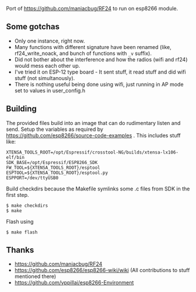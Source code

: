 Port of https://github.com/maniacbug/RF24 to run on esp8266 module.

## Some gotchas ##

* Only one instance, right now.
* Many functions with different signature have been renamed (like, rf24_write_noack, and bunch of functions with ```_v``` suffix).
* Did not bother about the interference and how the radios (wifi and rf24) would mess each other up.
* I've tried it on ESP-12 type board - It sent stuff, it read stuff and did wifi stuff (not simultanously).
* There is nothing useful being done using wifi, just running in AP mode set to values in user_config.h

## Building ##

The provided files build into an image that can do rudimentary listen and send.
Setup the variables as required by https://github.com/esp8266/source-code-examples . 
This includes stuff like:

    XTENSA_TOOLS_ROOT=/opt/Espressif/crosstool-NG/builds/xtensa-lx106-elf/bin
    SDK_BASE=/opt/Espressif/ESP8266_SDK
    FW_TOOL=${XTENSA_TOOLS_ROOT}/esptool
    ESPTOOL=${XTENSA_TOOLS_ROOT}/esptool.py
    ESPPORT=/dev/ttyUSB0

Build checkdirs because the Makefile symlinks some .c files from SDK in the first step.

	$ make checkdirs
	$ make

Flash using

    $ make flash

## Thanks ##

* https://github.com/maniacbug/RF24
* https://github.com/esp8266/esp8266-wiki/wiki (All contributions to stuff mentioned there)
* https://github.com/vppillai/esp8266-Environment
